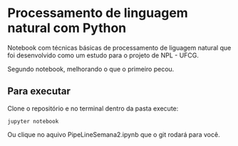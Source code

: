 # Processamento de linguagem natural com Python

Notebook com técnicas básicas de processamento de liguagem natural que foi desenvolvido como um estudo para o projeto de NPL - UFCG.

Segundo notebook, melhorando o que o primeiro pecou.

## Para executar

Clone o repositório e no terminal dentro da pasta execute:

```
jupyter notebook
```

Ou clique no aquivo PipeLineSemana2.ipynb que o git rodará para você.



